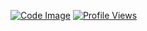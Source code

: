 [![Code Image](https://i.imgur.com/kSUpQ4u.png)][1]
[![Profile Views](https://komarev.com/ghpvc/?username=ZachTheDev&color=FFB49D&label=Profile+Views)][1]

[1]: https://zachthe.dev
